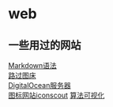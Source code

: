 # web
一些用过的网站
---
[Markdown语法](https://markdown.com.cn)\
[路过图床](https://imgtu.com/)  
[DigitalOcean服务器](https://cloud.digitalocean.com/login)  
[图标网站iconscout](https://iconscout.com/) 
[算法可视化](https://algorithm-visualizer.org/)
